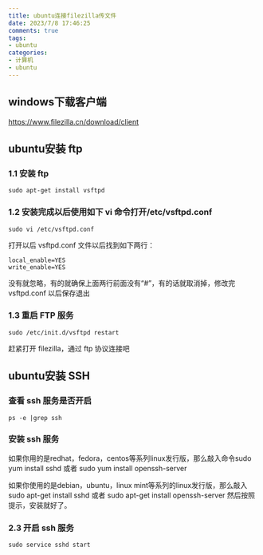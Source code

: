 ```yaml
---
title: ubuntu连接filezilla传文件
date: 2023/7/8 17:46:25
comments: true
tags: 
- ubuntu
categories: 
- 计算机
- ubuntu
---
```


## windows下载客户端

https://www.filezilla.cn/download/client

## ubuntu安装 ftp

### 1.1 安装 ftp

```
sudo apt-get install vsftpd
```

### 1.2 安装完成以后使用如下 vi 命令打开/etc/vsftpd.conf

```
sudo vi /etc/vsftpd.conf
```

打开以后 vsftpd.conf 文件以后找到如下两行：

```
local_enable=YES
write_enable=YES
```

没有就忽略，有的就确保上面两行前面没有“#”，有的话就取消掉，修改完 vsftpd.conf 以后保存退出

### 1.3 重启 FTP 服务

```
sudo /etc/init.d/vsftpd restart
```

赶紧打开 filezilla，通过 ftp 协议连接吧



## ubuntu安装 SSH

### 查看 ssh 服务是否开启

```
ps -e |grep ssh
```

### 安装 ssh 服务

如果你用的是redhat，fedora，centos等系列linux发行版，那么敲入命令sudo yum install sshd 或者 sudo yum install openssh-server

如果你使用的是debian，ubuntu，linux mint等系列的linux发行版，那么敲入 sudo apt-get install sshd 或者 sudo apt-get install openssh-server 然后按照提示，安装就好了。

### 2.3 开启 ssh 服务

```
sudo service sshd start
```

